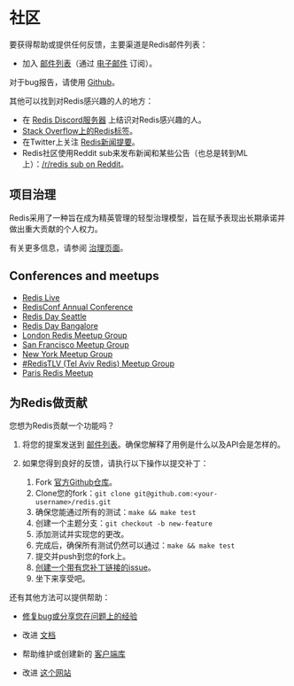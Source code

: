 社区
===

要获得帮助或提供任何反馈，主要渠道是Redis邮件列表：

* 加入 [邮件列表](http://groups.google.com/group/redis-db)（通过 [电子邮件](mailto:redis-db+subscribe@googlegroups.com) 订阅）。

对于bug报告，请使用 [Github](https://github.com/redis/redis)。

其他可以找到对Redis感兴趣的人的地方：

* 在 [Redis Discord服务器](https://discord.gg/redis) 上结识对Redis感兴趣的人。
* [Stack Overflow上的Redis标签](http://stackoverflow.com/questions/tagged/redis?sort=newest&pageSize=30)。
* 在Twitter上关注 [Redis新闻提要](http://twitter.com/redisfeed)。
* Redis社区使用Reddit sub来发布新闻和某些公告（也总是转到ML上）：[/r/redis sub on Reddit](https://www.reddit.com/r/redis/)。

项目治理
---

Redis采用了一种旨在成为精英管理的轻型治理模型，旨在赋予表现出长期承诺并做出重大贡献的个人权力。

有关更多信息，请参阅 [治理页面](/topics/governance.md)。

Conferences and meetups
---

* [Redis Live](https://meetups.redis.com/redis-live/)
* [RedisConf Annual Conference](https://redis.com/redisconf)
* [Redis Day Seattle](https://connect.redis.com/redisdayseattle/mktg)
* [Redis Day Bangalore](https://connect.redis.com/redisdaybangalore)
* [London Redis Meetup Group](https://www.meetup.com/Redis-London)
* [San Francisco Meetup Group](http://sfmeetup.redis.io)
* [New York Meetup Group](https://www.meetup.com/New-York-REDIS-Meetup)
* [#RedisTLV (Tel Aviv Redis) Meetup Group](https://www.meetup.com/Tel-Aviv-Redis-Meetup)
* [Paris Redis Meetup](https://www.meetup.com/Paris-Redis-Meetup/)

为Redis做贡献
---

您想为Redis贡献一个功能吗？

1. 将您的提案发送到 [邮件列表](http://groups.google.com/group/redis-db)。确保您解释了用例是什么以及API会是怎样的。

2. 如果您得到良好的反馈，请执行以下操作以提交补丁：

    1. Fork [官方Github仓库](http://github.com/redis/redis)。
    2. Clone您的fork：`git clone git@github.com:<your-username>/redis.git`
    3. 确保您能通过所有的测试：`make && make test`
    4. 创建一个主题分支：`git checkout -b new-feature`
    5. 添加测试并实现您的更改。
    6. 完成后，确保所有测试仍然可以通过：`make && make test`
    7. 提交并push到您的fork上。
    8. [创建一个带有您补丁链接的issue](https://github.com/redis/redis/issues)。
    9. 坐下来享受吧。

还有其他方法可以提供帮助：

* [修复bug或分享您在问题上的经验](https://github.com/redis/redis/issues)

* 改进 [文档](http://github.com/redis/redis-doc)

* 帮助维护或创建新的 [客户端库](https://redis.io/clients)

* 改进 [这个网站](http://github.com/redis/redis-io)
